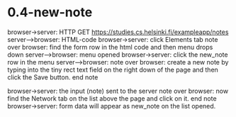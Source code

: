# 0.4-new-note
browser->server: HTTP GET https://studies.cs.helsinki.fi/exampleapp/notes
server-->browser: HTML-code
browser->server: click Elements tab
note over browser: find the form row in the html code and then menu drops down
server-->browser: menu opened
browser->server: click the new_note row in the menu
server-->browser: 
note over browser:
create a new note by typing into the tiny rect text field on the right down of the page
and then click the Save button.
end note

browser->server: the input (note) sent to the server
note over browser:
now find the Network tab on the list above the page and click on it.
end note
browser->server: form data will appear as new_note on the list opened.
